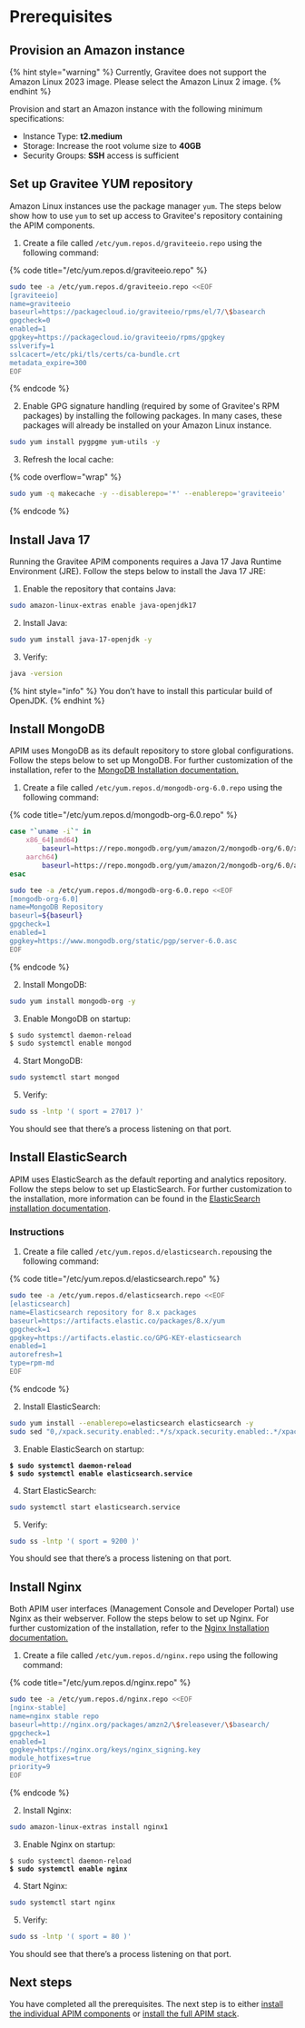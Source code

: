 # Prerequisites

## Provision an Amazon instance

{% hint style="warning" %}
Currently, Gravitee does not support the Amazon Linux 2023 image. Please select the Amazon Linux 2 image.
{% endhint %}

Provision and start an Amazon instance with the following minimum specifications:

* Instance Type: **t2.medium**
* Storage: Increase the root volume size to **40GB**
* Security Groups: **SSH** access is sufficient

## Set up Gravitee YUM repository

Amazon Linux instances use the package manager `yum`. The steps below show how to use `yum` to set up access to Gravitee's repository containing the APIM components.

1. Create a file called `/etc/yum.repos.d/graviteeio.repo` using the following command:

{% code title="/etc/yum.repos.d/graviteeio.repo" %}
```sh
sudo tee -a /etc/yum.repos.d/graviteeio.repo <<EOF
[graviteeio]
name=graviteeio
baseurl=https://packagecloud.io/graviteeio/rpms/el/7/\$basearch
gpgcheck=0
enabled=1
gpgkey=https://packagecloud.io/graviteeio/rpms/gpgkey
sslverify=1
sslcacert=/etc/pki/tls/certs/ca-bundle.crt
metadata_expire=300
EOF
```
{% endcode %}

2. Enable GPG signature handling (required by some of Gravitee's RPM packages) by installing the following packages. In many cases, these packages will already be installed on your Amazon Linux instance.

```sh
sudo yum install pygpgme yum-utils -y
```

3. Refresh the local cache:

{% code overflow="wrap" %}
```sh
sudo yum -q makecache -y --disablerepo='*' --enablerepo='graviteeio'
```
{% endcode %}

## Install Java 17

Running the Gravitee APIM components requires a Java 17 Java Runtime Environment (JRE). Follow the steps below to install the Java 17 JRE:

1. Enable the repository that contains Java:

```sh
sudo amazon-linux-extras enable java-openjdk17
```

2. Install Java:

```sh
sudo yum install java-17-openjdk -y
```

3. Verify:

```sh
java -version
```

{% hint style="info" %}
You don’t have to install this particular build of OpenJDK.
{% endhint %}

## Install MongoDB

APIM uses MongoDB as its default repository to store global configurations. Follow the steps below to set up MongoDB. For further customization of the installation, refer to the [MongoDB Installation documentation.](https://docs.mongodb.com/v3.6/tutorial/install-mongodb-on-amazon/)

1. Create a file called `/etc/yum.repos.d/mongodb-org-6.0.repo` using the following command:

{% code title="/etc/yum.repos.d/mongodb-org-6.0.repo" %}
```sh
case "`uname -i`" in
    x86_64|amd64)
        baseurl=https://repo.mongodb.org/yum/amazon/2/mongodb-org/6.0/x86_64/;;
    aarch64)
        baseurl=https://repo.mongodb.org/yum/amazon/2/mongodb-org/6.0/aarch64/;;
esac

sudo tee -a /etc/yum.repos.d/mongodb-org-6.0.repo <<EOF
[mongodb-org-6.0]
name=MongoDB Repository
baseurl=${baseurl}
gpgcheck=1
enabled=1
gpgkey=https://www.mongodb.org/static/pgp/server-6.0.asc
EOF
```
{% endcode %}

2. Install MongoDB:

```sh
sudo yum install mongodb-org -y
```

3. Enable MongoDB on startup:

```sh
$ sudo systemctl daemon-reload
$ sudo systemctl enable mongod
```

4. Start MongoDB:

```sh
sudo systemctl start mongod
```

5. Verify:

```sh
sudo ss -lntp '( sport = 27017 )'
```

You should see that there’s a process listening on that port.

## Install ElasticSearch

APIM uses ElasticSearch as the default reporting and analytics repository. Follow the steps below to set up ElasticSearch. For further customization to the installation, more information can be found in the [ElasticSearch installation documentation](https://www.elastic.co/guide/en/elasticsearch/reference/current/rpm.html#rpm-repo).

### Instructions

1. Create a file called `/etc/yum.repos.d/elasticsearch.repo`using the following command:

{% code title="/etc/yum.repos.d/elasticsearch.repo" %}
```sh
sudo tee -a /etc/yum.repos.d/elasticsearch.repo <<EOF
[elasticsearch]
name=Elasticsearch repository for 8.x packages
baseurl=https://artifacts.elastic.co/packages/8.x/yum
gpgcheck=1
gpgkey=https://artifacts.elastic.co/GPG-KEY-elasticsearch
enabled=1
autorefresh=1
type=rpm-md
EOF
```
{% endcode %}

2. Install ElasticSearch:

```sh
sudo yum install --enablerepo=elasticsearch elasticsearch -y
sudo sed "0,/xpack.security.enabled:.*/s/xpack.security.enabled:.*/xpack.security.enabled: false/" -i /etc/elasticsearch/elasticsearch.yml
```

3. Enable ElasticSearch on startup:

<pre class="language-sh"><code class="lang-sh"><strong>$ sudo systemctl daemon-reload
</strong><strong>$ sudo systemctl enable elasticsearch.service
</strong></code></pre>

4. Start ElasticSearch:

```sh
sudo systemctl start elasticsearch.service
```

5. Verify:

```sh
sudo ss -lntp '( sport = 9200 )'
```

You should see that there’s a process listening on that port.

## Install Nginx

Both APIM user interfaces (Management Console and Developer Portal) use Nginx as their webserver. Follow the steps below to set up Nginx. For further customization of the installation, refer to the [Nginx Installation documentation.](https://nginx.org/en/linux\_packages.html#Amazon-Linux)

1. Create a file called `/etc/yum.repos.d/nginx.repo` using the following command:

{% code title="/etc/yum.repos.d/nginx.repo" %}
```sh
sudo tee -a /etc/yum.repos.d/nginx.repo <<EOF
[nginx-stable]
name=nginx stable repo
baseurl=http://nginx.org/packages/amzn2/\$releasever/\$basearch/
gpgcheck=1
enabled=1
gpgkey=https://nginx.org/keys/nginx_signing.key
module_hotfixes=true
priority=9
EOF
```
{% endcode %}

2. Install Nginx:

```sh
sudo amazon-linux-extras install nginx1
```

3. Enable Nginx on startup:

<pre class="language-sh"><code class="lang-sh">$ sudo systemctl daemon-reload
<strong>$ sudo systemctl enable nginx
</strong></code></pre>

4. Start Nginx:

```sh
sudo systemctl start nginx
```

5. Verify:

```sh
sudo ss -lntp '( sport = 80 )'
```

You should see that there’s a process listening on that port.

## Next steps

You have completed all the prerequisites. The next step is to either [install the individual APIM components](apim-components-installation.md) or [install the full APIM stack](gravitee-components/).
